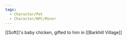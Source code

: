 ```yaml
---
tags:
  - Character/Pet
  - Character/NPC/Minor
---
```

[[Soft]]'s baby chicken, gifted to him in [[Barkhill Village]]
